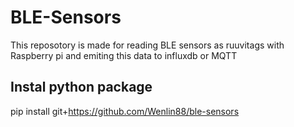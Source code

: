 # BLE-Sensors
This reposotory is made for reading BLE sensors as ruuvitags with Raspberry pi and emiting this data to influxdb or MQTT

## Instal python package
pip install git+https://github.com/Wenlin88/ble-sensors

